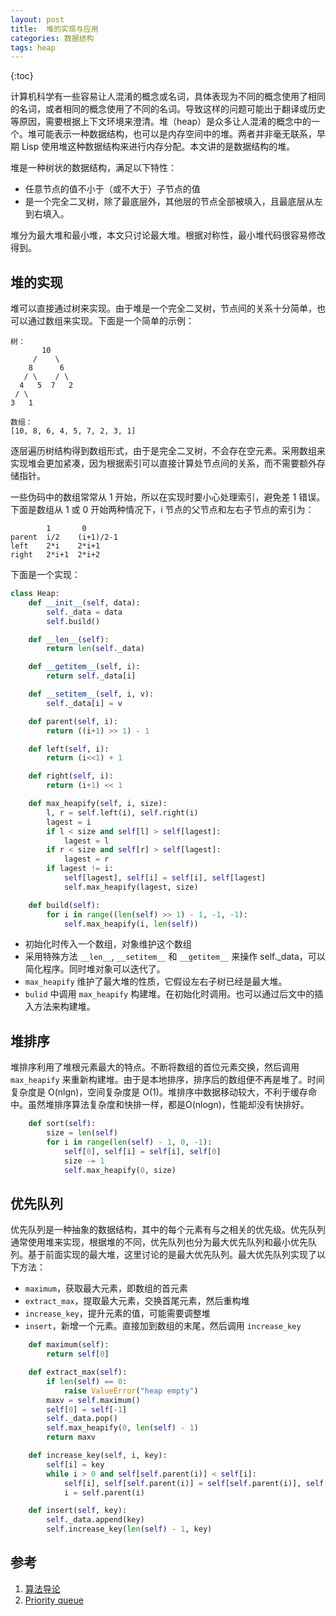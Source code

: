```yaml
---
layout: post
title:  堆的实现与应用
categories: 数据结构
tags: heap
---
```

{:toc}

计算机科学有一些容易让人混淆的概念或名词，具体表现为不同的概念使用了相同的名词，或者相同的概念使用了不同的名词。导致这样的问题可能出于翻译或历史等原因，需要根据上下文环境来澄清。堆（heap）是众多让人混淆的概念中的一个。堆可能表示一种数据结构，也可以是内存空间中的堆。两者并非毫无联系，早期 Lisp 使用堆这种数据结构来进行内存分配。本文讲的是数据结构的堆。

堆是一种树状的数据结构，满足以下特性：

- 任意节点的值不小于（或不大于）子节点的值
- 是一个完全二叉树，除了最底层外，其他层的节点全部被填入，且最底层从左到右填入。

堆分为最大堆和最小堆，本文只讨论最大堆。根据对称性，最小堆代码很容易修改得到。

## 堆的实现

堆可以直接通过树来实现。由于堆是一个完全二叉树，节点间的关系十分简单，也可以通过数组来实现。下面是一个简单的示例：

```
树：
       10
     /    \ 
    8      6
   / \    / \
  4   5  7   2
 / \
3   1

数组：
[10, 8, 6, 4, 5, 7, 2, 3, 1]
```

逐层遍历树结构得到数组形式，由于是完全二叉树，不会存在空元素。采用数组来实现堆会更加紧凑，因为根据索引可以直接计算处节点间的关系，而不需要额外存储指针。

一些伪码中的数组常常从 1 开始，所以在实现时要小心处理索引，避免差 1 错误。下面是数组从 1 或 0 开始两种情况下，i 节点的父节点和左右子节点的索引为：
```
        1       0
parent  i/2    (i+1)/2-1
left    2*i    2*i+1
right   2*i+1  2*i+2
```

下面是一个实现：

``` python
class Heap:
    def __init__(self, data):
        self._data = data
        self.build()

    def __len__(self):
        return len(self._data)

    def __getitem__(self, i):
        return self._data[i]

    def __setitem__(self, i, v):
        self._data[i] = v

    def parent(self, i):
        return ((i+1) >> 1) - 1

    def left(self, i):
        return (i<<1) + 1

    def right(self, i):
        return (i+1) << 1

    def max_heapify(self, i, size):
        l, r = self.left(i), self.right(i)
        lagest = i
        if l < size and self[l] > self[lagest]:
            lagest = l
        if r < size and self[r] > self[lagest]:
            lagest = r
        if lagest != i:
            self[lagest], self[i] = self[i], self[lagest]
            self.max_heapify(lagest, size)

    def build(self):
        for i in range((len(self) >> 1) - 1, -1, -1):
            self.max_heapify(i, len(self))
```

- 初始化时传入一个数组，对象维护这个数组
- 采用特殊方法 `__len__`, `__setitem__` 和 `__getitem__` 来操作 self._data，可以简化程序。同时堆对象可以迭代了。
- `max_heapify` 维护了最大堆的性质，它假设左右子树已经是最大堆。
- `bulid` 中调用 `max_heapify` 构建堆。在初始化时调用。也可以通过后文中的插入方法来构建堆。

## 堆排序

堆排序利用了堆根元素最大的特点。不断将数组的首位元素交换，然后调用 `max_heapify` 来重新构建堆。由于是本地排序，排序后的数组便不再是堆了。时间复杂度是 O(nlgn)，空间复杂度是 O(1)。堆排序中数据移动较大，不利于缓存命中。虽然堆排序算法复杂度和快排一样，都是O(nlogn)，性能却没有快排好。

```python
    def sort(self):
        size = len(self)
        for i in range(len(self) - 1, 0, -1):
            self[0], self[i] = self[i], self[0]
            size -= 1
            self.max_heapify(0, size)
```

## 优先队列

优先队列是一种抽象的数据结构，其中的每个元素有与之相关的优先级。优先队列通常使用堆来实现，根据堆的不同，优先队列也分为最大优先队列和最小优先队列。基于前面实现的最大堆，这里讨论的是最大优先队列。最大优先队列实现了以下方法：

- `maximum`，获取最大元素，即数组的首元素
- `extract_max`，提取最大元素，交换首尾元素，然后重构堆
- `increase_key`，提升元素的值，可能需要调整堆
- `insert`，新增一个元素。直接加到数组的末尾，然后调用 `increase_key`

```python
    def maximum(self):
        return self[0]

    def extract_max(self):
        if len(self) == 0:
            raise ValueError("heap empty")
        maxv = self.maximum()
        self[0] = self[-1]
        self._data.pop()
        self.max_heapify(0, len(self) - 1)
        return maxv

    def increase_key(self, i, key):
        self[i] = key
        while i > 0 and self[self.parent(i)] < self[i]:
            self[i], self[self.parent(i)] = self[self.parent(i)], self[i]
            i = self.parent(i)

    def insert(self, key):
        self._data.append(key)
        self.increase_key(len(self) - 1, key)
```

## 参考
1. [算法导论](https://book.douban.com/subject/20432061/)
2. [Priority queue](https://en.wikipedia.org/wiki/Priority_queue#Applications)